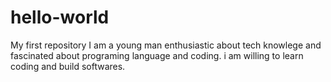 # hello-world
My first repository
I am a young man enthusiastic about tech knowlege and fascinated about programing language and coding. i am willing to learn coding and build softwares. 
